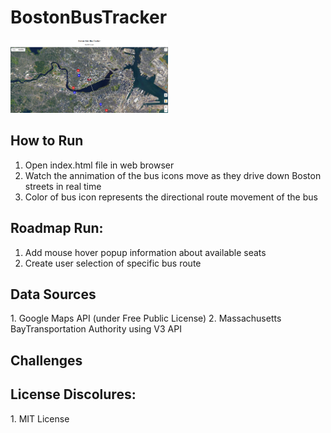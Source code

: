 # BostonBusTracker

<!--Expanded upon by Philip Case based on an MIT XPro class exercise June 2022-->

<img src="./scrnshot.png" style="max-width: 50%;">

<h2>How to Run</h2>

1. Open index.html file in web browser
2. Watch the annimation of the bus icons move as they drive down Boston streets in real time
3. Color of bus icon represents the directional route movement of the bus


<h2>Roadmap Run:</h2>

1. Add mouse hover popup information about available seats
2. Create user selection of specific bus route

<h2>Data Sources</h2>
1. Google Maps API (under Free Public License)
2. Massachusetts BayTransportation Authority using V3 API 

<h2> Challenges</h2>


<h2>License Discolures:</h2>
1. MIT License


